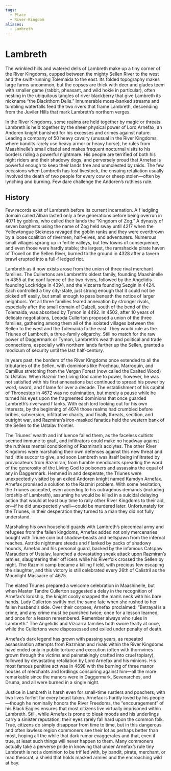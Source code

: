 ```yaml
---
tags:
  - Place
  - River-Kingdom
aliases:
  - Lambreth
---
```

# Lambreth
The wrinkled hills and watered dells of Lambreth make up a tiny corner of the River Kingdoms, cupped between the mighty Sellen River to the west and the swift-running Tolemaida to the east. Its folded topography makes large farms uncommon, but the copses are thick with deer and glades teem with smaller game (rabbit, pheasant, and wild hokie in particular), often nesting in the ubiquitous tangles of river blackberry that give Lambreth its nickname “the Blackthorn Dells.” Innumerable moss-banked streams and tumbling waterfalls feed the two rivers that frame Lambreth, descending from the Juviler Hills that mark Lambreth’s northern verges.

In the River Kingdoms, some realms are held together by magic or threats. Lambreth is held together by the sheer physical power of Lord Arnefax, an Andoren knight banished for his excesses and crimes against nature. Leading a company of 50 heavy cavalry (unusual in the River Kingdoms, where bandits rarely use heavy armor or heavy horse), he rules from Maashinelle’s small citadel and makes frequent nocturnal visits to his borders riding a powerful nightmare. His people are terrified of both his night riders and their shadowy dogs, and perversely proud that Arnefax is powerful enough to keep their lands free and unmolested by raids. The few occasions when Lambreth has lost livestock, the ensuing retaliation usually involved the death of two people for every cow or sheep stolen—often by lynching and burning. Few dare challenge the Andoren’s ruthless rule.
## History
Few records exist of Lambreth before its current incarnation. A f ledgling domain called Alban lasted only a few generations before being overrun in 4071 by goblins, who called their lands the “Kingdom of Zog.” A dynasty of seven barghests using the name of Zog held sway until 4217 when the Yellowtongue Sickness ravaged the goblin ranks and they were overthrown by a loose coalition of rivermen, half-elves, and adventurers. Numerous small villages sprang up in fertile valleys, but few towns of consequence, and even those were hardly stable; the largest, the ramshackle pirate haven of Troxell on the Sellen River, burned to the ground in 4328 after a tavern brawl erupted into a full-f ledged riot.

Lambreth as it now exists arose from the union of three rival merchant families. The Cullertons are Lambreth’s oldest family, founding Maashinelle in 4355 at the conf luence of the two rivers, followed by the Angelidis founding Lockridge in 4394, and the Vizcarra founding Sezgin in 4424. Each controlled a tiny city-state, just strong enough that it could not be picked off easily, but small enough to pass beneath the notice of larger neighbors. Yet all three families feared annexation by stronger rivals, especially after the small domain of Dalzell, south of the bend of the Tolemaida, was absorbed by Tymon in 4492. In 4502, after 10 years of delicate negotiations, Leeoda Cullerton proposed a union of the three families, gathering among them all of the isolated villages between the Sellen to the west and the Tolemaida to the east. They would rule as the Triunes of Lambreth, a three-family oligarchy. Still no match for the raw power of Daggermark or Tymon, Lambreth’s wealth and political and trade connections, especially with northern lands farther up the Sellen, granted a modicum of security until the last half-century.

In years past, the borders of the River Kingdoms once extended to all the tributaries of the Sellen, with dominions like Prochnau, Marroquin, and Camillus stretching from the Vergan Forest (now called the Exalted Wood) to Ustalav. When Razmir the Living God came to power, however, he was not satisfied with his first annexations but continued to spread his power by word, sword, and f lame for over a decade. The establishment of his capital of Thronestep in 4672 was no culmination, but merely a pause while he turned his eyes upon the fragmented dominions that once guarded Lambreth’s riverward f lanks. With each lord looking out for his own interests, by the beginning of 4674 those realms had crumbled before bribes, subversion, infiltrative charity, and finally threats, sedition, and outright war, and Razmiran’s iron-masked fanatics held the western bank of the Sellen to the Ustalav frontier.

The Triunes’ wealth and inf luence failed them, as the faceless cultists seemed immune to graft, and infiltrators could make no headway against the ruthless mental conditioning of Razmiran’s acolytes. The other River Kingdoms were marshaling their own defenses against this new threat and had little succor to give, and soon Lambreth was itself being infiltrated by provocateurs from Razmiran, from humble mendicants spreading the word of the generosity of the Living God to poisoners and assassins the equal of any in Daggermark. Hemmed in and desperate, the Triunes were unexpectedly visited by an exiled Andoren knight named Kamdyn Arnefax. Arnefax promised a solution to the Razmiri problem. With some hesitation, the Triunes accepted, even acceding to his outrageous demands (including lordship of Lambreth), assuming he would be killed in a suicidal delaying action that would at least buy time to rally other River Kingdoms to their aid, or—if he did unexpectedly well—could be murdered later. Unfortunately for the Triunes, in their desperation they turned to a man they did not fully understand.

Marshaling his own household guards with Lambreth’s piecemeal army and refugees from the fallen kingdoms, Arnefax added not only mercenaries bought with Triune coin but shadow-beasts and hellspawn from the infernal reaches. Astride nightmare steeds and f lanked by packs of shadowy hounds, Arnefax and his personal guard, backed by the infamous Catspaw Marauders of Ustalav, launched a devastating sneak attack upon Razmiran’s armies, slaughtering their off icers while his Riverfolk crossed the Sellen by night. The Razmiri camp became a killing f ield, with precious few escaping the slaughter, and this victory is still celebrated every 26th of Calistril as the Moonlight Massacre of 4675.

The elated Triunes prepared a welcome celebration in Maashinelle, but when Master Tandre Cullerton suggested a delay in the recognition of Arnefax’s lordship, the knight coolly snapped the man’s neck with his bare hands. Lady Cullerton swiftly met the same fate when she rushed to her fallen husband’s side. Over their corpses, Arnefax proclaimed: “Betrayal is a crime, and any crime must be punished twice; once for a lesson learned, and once for a lesson remembered. Remember always who rules in Lambreth.” The Angelidis and Vizcarra families both swore fealty at once, while the Cullertons were dispossessed and exiled under penalty of death.

Arnefax’s dark legend has grown with passing years, as repeated assassination attempts from Razmiran and rivals within the River Kingdoms have ended only in public torture and execution (often with thornvines grown through the victims and painstakingly crafted into cruel topiary), followed by devastating retaliation by Lord Arnefax and his minions. His most famous punitive act was in 4698 with the burning of three manor houses of merchants and lordlings conspiring against him—all the more remarkable since the manors were in Daggermark, Sevenarches, and Druma, and all were burned in a single night.

Justice in Lambreth is harsh even for small-time rustlers and poachers, with two lives forfeit for every beast taken. Arnefax is hardly loved by his people—though he nominally honors the River Freedoms, the “encouragement” of his Black Eagles ensures that most citizens live virtually imprisoned within Lambreth. Still, while Arnefax is prone to bleak moods and his underlings carry a sinister reputation, their eyes rarely fall hard upon the common folk. True, citizens do simply disappear from time to time, but in this dangerous and often lawless region commoners see their lot as perhaps better than most, hoping all the while that dark rumor exaggerates and that, even if true, at least such things will never happen to them. Many commoners actually take a perverse pride in knowing that under Arnefax’s rule tiny Lambreth is not a dominion to be trif led with, by bandit, pirate, merchant, or mad theocrat, a shield that holds masked armies and the encroaching wild at bay.